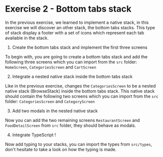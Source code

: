 # Exercise 2 - Bottom tabs stack

In the previous exercise, we learned to implement a native stack, in this exercise we will discover an other stack, the
bottom tabs stacks. This type of stack display a footer with a set of icons which represent each tab available in the
stack.

1. Create the bottom tabs stack and implement the first three screens

To begin with, you are going to create a bottom tabs stack and add the following three screens which you can import from
the `src` folder: `HomeScreen`, `CategoriesScreen` and `CartScreen`

2. Integrate a nested native stack inside the bottom tabs stack

Like in the previous exercise, changes the `CategoriesScreen` to be a nested native stack (BrowseStack) inside the
bottom tabs stack.
This native stack should contain the following two screens which you can import from the `src`
folder: `CategoriesScreen` and `CategoryScreen`

3. Add two modals in the nested native stack

Now you can add the two remaining screens `RestaurantScreen` and `FoodDetailScreen` from `src` folder, they should
behave as modals.

4. Integrate TypeScript !

Now add typing to your stacks, you can import the types from `src/types`, don't hesitate to take a look on how the
typing is made.
